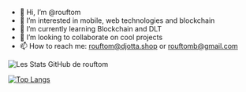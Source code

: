 - 👋 Hi, I’m @rouftom
- 👀 I’m interested in mobile, web technologies and blockchain
- 🌱 I’m currently learning Blockchain and DLT
- 💞️ I’m looking to collaborate on cool projects
- 📫 How to reach me: rouftom@djotta.shop or rouftomb@gmail.com

![Les Stats GitHub de rouftom](https://github-readme-stats.vercel.app/api?username=rouftom&show_icons=true&theme=algolia)


[![Top Langs](https://github-readme-stats.vercel.app/api/top-langs/?username=rouftom&layout=compact)](https://github.com/anuraghazra/github-readme-stats)

<!---
rouftom/rouftom is a ✨ special ✨ repository because its `README.md` (this file) appears on your GitHub profile.
You can click the Preview link to take a look at your changes.
--->
